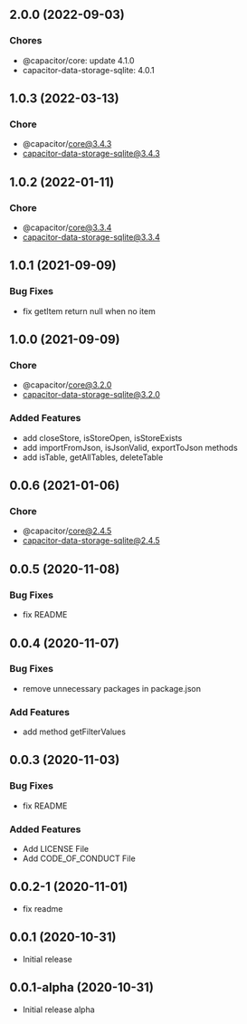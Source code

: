 ## 2.0.0 (2022-09-03)

### Chores

- @capacitor/core: update 4.1.0
- capacitor-data-storage-sqlite: 4.0.1

## 1.0.3 (2022-03-13)

### Chore

- @capacitor/core@3.4.3
- capacitor-data-storage-sqlite@3.4.3

## 1.0.2 (2022-01-11)

### Chore

- @capacitor/core@3.3.4
- capacitor-data-storage-sqlite@3.3.4

## 1.0.1 (2021-09-09)

### Bug Fixes

- fix getItem return null when no item

## 1.0.0 (2021-09-09)

### Chore

- @capacitor/core@3.2.0
- capacitor-data-storage-sqlite@3.2.0

### Added Features

- add closeStore, isStoreOpen, isStoreExists
- add importFromJson, isJsonValid, exportToJson methods
- add isTable, getAllTables, deleteTable


## 0.0.6 (2021-01-06)

### Chore

- @capacitor/core@2.4.5
- capacitor-data-storage-sqlite@2.4.5

## 0.0.5 (2020-11-08)

### Bug Fixes

- fix README

## 0.0.4 (2020-11-07)

### Bug Fixes

- remove unnecessary packages in package.json

### Add Features

- add method getFilterValues

## 0.0.3 (2020-11-03)

### Bug Fixes

- fix README

### Added Features

- Add LICENSE File
- Add CODE_OF_CONDUCT File

## 0.0.2-1 (2020-11-01)

- fix readme

## 0.0.1 (2020-10-31)

- Initial release

## 0.0.1-alpha (2020-10-31)

- Initial release alpha